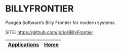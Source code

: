 # BILLYFRONTIER

 Pangea Software’s Billy Frontier for modern systems.

 SITE: https://github.com/jorio/BillyFrontier

 | [Applications](https://portable-linux-apps.github.io/apps.html) | [Home](https://portable-linux-apps.github.io)
 | --- | --- |
